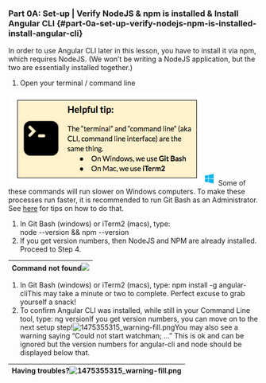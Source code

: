 ### Part 0A: Set-up | Verify NodeJS &amp; npm is installed &amp; Install Angular CLI {#part-0a-set-up-verify-nodejs-npm-is-installed-install-angular-cli}

In order to use Angular CLI later in this lesson, you have to install it via npm, which requires NodeJS. (We won’t be writing a NodeJS application, but the two are essentially installed together.)

1.  Open your terminal / command line

 ![](../images/5.png)![/image/windows-icon.png](/images/windows-icon.png) Some of these commands will run slower on Windows computers. To make these processes run faster, it is recommended to run Git Bash as an Administrator. See [here](http://bit.ly/angular-cli-windows) for tips on how to do that.

1.  In Git Bash (windows) or iTerm2 (macs), type: <div class="cmd">node --version && npm --version</div>
2.  If you get version numbers, then NodeJS and NPM are already installed. Proceed to Step 4.

| Command not found![](images/image50.png) |
| --- |

1.  In Git Bash (windows) or iTerm2 (macs), type: npm install -g angular-cliThis may take a minute or two to complete. Perfect excuse to grab yourself a snack!
2.  To confirm Angular CLI was installed, while still in your Command Line tool, type: ng versionIf you get version numbers, you can move on to the next setup step!![1475355315_warning-fill.png](images/image21.png)You may also see a warning saying “Could not start watchman; ...”  This is ok and can be ignored but the version numbers for angular-cli and node should be displayed below that.

| Having troubles?![1475355315_warning-fill.png](images/image21.png) |
| --- |